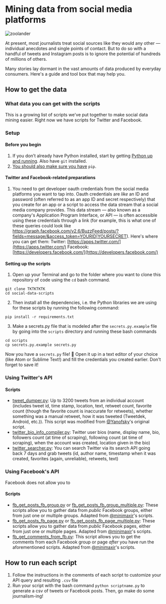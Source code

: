 # Mining data from social media platforms

![zoolander](https://cloud.githubusercontent.com/assets/3769472/23493747/11c76c1a-fedc-11e6-8b61-8da18bc72779.gif)


At present, most journalists treat social sources like they would any other — individual anecdotes and single points of contact. But to do so with a handful of tweets and Instagram posts is to ignore the potential of hundreds of millions of others.

Many stories lay dormant in the vast amounts of data produced by everyday consumers. Here's a guide and tool box that may help you.

## How to get the data

### What data you can get with the scripts

This is a growing list of scripts we've put together to make social data mining easier. Right now we have scripts for Twitter and Facebook.

### Setup



#### Before you begin

1. If you don’t already have Python installed, start by getting [Python up and running](http://docs.python-guide.org/en/latest/starting/installation/). Also have `git` installed.
2. [You should also make sure you have](https://pip.pypa.io/en/stable/installing/) `pip`.


#### Twitter and Facebook-related preparations

1. You need to get developer oauth credentials from the social media platforms you want to tap into. Oauth credentials are _like_ an ID and password (often referred to as an app ID and secret respectively) that you create for an app or a script to access the data stream that a social media company provides. This data stream — also known as a company's Application Program Interface, or API — is often accessible using these credentials through a link (for example, this is what one of these queries could look like https://graph.facebook.com/v2.6/BuzzFeed/posts/?fields=message/&access_token=YOURID|YOURSECRET). Here's where you can get them:
Twitter: [https://apps.twitter.com/](https://apps.twitter.com/)
Facebook: [https://developers.facebook.com/](https://developers.facebook.com/)

####  Setting up the scripts
1. Open up your Terminal and go to the folder where you want to clone this repository of code using the `cd` bash command.
```
git clone TKTKTKTK
cd social-data-scripts
```
2. Then install all the dependencies, i.e. the Python libraries we are using for these scripts by running the following command:
```
pip install -r requirements.txt
```
3. Make a secrets.py file that is modeled after the `secrets.py.example` file by going into the `scripts` directory and running these bash commands
```
cd scripts
cp secrets.py.example secrets.py
```
Now you have a `secrets.py` file! 🤗 Open it up in a text editor of your choice (like Atom or Sublime Text!) and fill the credentials you created earlier. Don't forget to save it!


### Using Twitter's API

#### Scripts

* [tweet_dumper.py](https://github.com/buzzfeed-openlab/big-picture/blob/master/scripts/tweet_dumper.py): Up to 3200 tweets from an individual account (includes tweet id, time stamp, location, text, retweet count, favorite count (though the favorite count is inaccurate for retweets), whether something was a manual retweet, how it was tweeted (Tweetdek, Android, etc.)). This script was modified from [@Yanofsky](https://gist.github.com/yanofsky/5436496)'s original script.
* [twitter_bio_info_compiler.py](https://github.com/buzzfeed-openlab/big-picture/blob/master/scripts/twitter_bio_info_compiler.py): Twitter user bios (name, display name, bio, followers count (at time of scraping),  following count (at time of scraping), when the account was created, location given in the bio)
* [twitter_searcher.py](https://github.com/buzzfeed-openlab/big-picture/blob/master/scripts/twitter_searcher.py): You can search Twitter via its search API going back 7 days and grab tweets (id, author name, timestamp when it was created, favorites (again, unreliable), retweets, text)

### Using Facebook's API

Facebook does not allow you to

#### Scripts
* [fb_get_posts_fb_group.py](https://github.com/lamthuyvo/social-media-data-scripts/blob/master/scripts/fb_get_posts_fb_group.py) or [fb_get_posts_fb_group_multiple.py](https://github.com/lamthuyvo/social-media-data-scripts/blob/master/scripts/fb_get_posts_fb_group_multiple.py): These scripts allow you to gather data from _public_ Facebook groups, either from just one or multiple groups. Adapted from [@minimaxir](https://github.com/minimaxir/facebook-page-post-scraper)'s scripts.
* [fb_get_posts_fb_page.py](https://github.com/lamthuyvo/social-media-data-scripts/blob/master/scripts/fb_get_posts_fb_page.py) or [fb_get_posts_fb_page_multiple.py](https://github.com/lamthuyvo/social-media-data-scripts/blob/master/scripts/fb_get_posts_fb_page_multiple.py): These scripts allow you to gather data from _public_ Facebook pages, either from just one or multiple pages. Adapted from [@minimaxir](https://github.com/minimaxir/facebook-page-post-scraper)'s scripts.
* [fb_get_comments_from_fb.py](https://github.com/lamthuyvo/social-media-data-scripts/blob/master/scripts/fb_get_comments.py): This script allows you to get the comments from each Facebook group or page _after_ you have run the aforementioned scripts. Adapted from [@minimaxir](https://github.com/minimaxir/facebook-page-post-scraper)'s scripts.


## How to run each script
1. Follow the instructions in the comments of each script to customize your API query and resulting `.csv` file
2. Run your script with the bash command `python scriptname.py` to generate a csv of tweets or Facebook posts. Then, go make do some journalism-ing!
